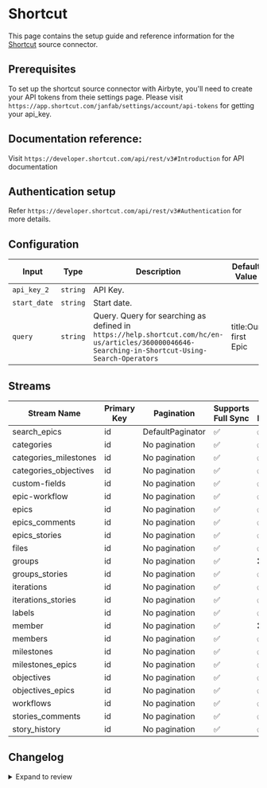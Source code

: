 # Shortcut
This page contains the setup guide and reference information for the [Shortcut](https://app.shortcut.com/) source connector.

## Prerequisites
To set up the shortcut source connector with Airbyte, you'll need to create your API tokens from theie settings page. Please visit `https://app.shortcut.com/janfab/settings/account/api-tokens` for getting your api_key.

## Documentation reference:
Visit `https://developer.shortcut.com/api/rest/v3#Introduction` for API documentation

## Authentication setup
Refer `https://developer.shortcut.com/api/rest/v3#Authentication` for more details.

## Configuration

| Input | Type | Description | Default Value |
|-------|------|-------------|---------------|
| `api_key_2` | `string` | API Key.  |  |
| `start_date` | `string` | Start date.  |  |
| `query` | `string` | Query. Query for searching as defined in `https://help.shortcut.com/hc/en-us/articles/360000046646-Searching-in-Shortcut-Using-Search-Operators` | title:Our first Epic |

## Streams
| Stream Name | Primary Key | Pagination | Supports Full Sync | Supports Incremental |
|-------------|-------------|------------|---------------------|----------------------|
| search_epics | id | DefaultPaginator | ✅ |  ✅  |
| categories | id | No pagination | ✅ |  ✅  |
| categories_milestones | id | No pagination | ✅ |  ✅  |
| categories_objectives | id | No pagination | ✅ |  ✅  |
| custom-fields | id | No pagination | ✅ |  ✅  |
| epic-workflow | id | No pagination | ✅ |  ✅  |
| epics | id | No pagination | ✅ |  ✅  |
| epics_comments | id | No pagination | ✅ |  ✅  |
| epics_stories | id | No pagination | ✅ |  ✅  |
| files | id | No pagination | ✅ |  ✅  |
| groups | id | No pagination | ✅ |  ❌  |
| groups_stories | id | No pagination | ✅ |  ✅  |
| iterations | id | No pagination | ✅ |  ✅  |
| iterations_stories | id | No pagination | ✅ |  ✅  |
| labels | id | No pagination | ✅ |  ✅  |
| member | id | No pagination | ✅ |  ❌  |
| members | id | No pagination | ✅ |  ✅  |
| milestones | id | No pagination | ✅ |  ✅  |
| milestones_epics | id | No pagination | ✅ |  ✅  |
| objectives | id | No pagination | ✅ |  ✅  |
| objectives_epics | id | No pagination | ✅ |  ✅  |
| workflows | id | No pagination | ✅ |  ✅  |
| stories_comments | id | No pagination | ✅ |  ✅  |
| story_history | id | No pagination | ✅ |  ✅  |

## Changelog

<details>
  <summary>Expand to review</summary>

| Version | Date | Pull Request | Subject |
| ------------------ | ------------ | --- | ---------------- |
| 0.0.35 | 2025-10-07 | [67439](https://github.com/airbytehq/airbyte/pull/67439) | Update dependencies |
| 0.0.34 | 2025-09-30 | [66907](https://github.com/airbytehq/airbyte/pull/66907) | Update dependencies |
| 0.0.33 | 2025-09-24 | [66258](https://github.com/airbytehq/airbyte/pull/66258) | Update dependencies |
| 0.0.32 | 2025-09-09 | [65699](https://github.com/airbytehq/airbyte/pull/65699) | Update dependencies |
| 0.0.31 | 2025-08-23 | [65392](https://github.com/airbytehq/airbyte/pull/65392) | Update dependencies |
| 0.0.30 | 2025-08-16 | [64992](https://github.com/airbytehq/airbyte/pull/64992) | Update dependencies |
| 0.0.29 | 2025-08-02 | [64471](https://github.com/airbytehq/airbyte/pull/64471) | Update dependencies |
| 0.0.28 | 2025-06-28 | [62293](https://github.com/airbytehq/airbyte/pull/62293) | Update dependencies |
| 0.0.27 | 2025-06-21 | [61821](https://github.com/airbytehq/airbyte/pull/61821) | Update dependencies |
| 0.0.26 | 2025-06-14 | [61307](https://github.com/airbytehq/airbyte/pull/61307) | Update dependencies |
| 0.0.25 | 2025-05-25 | [60582](https://github.com/airbytehq/airbyte/pull/60582) | Update dependencies |
| 0.0.24 | 2025-05-10 | [60060](https://github.com/airbytehq/airbyte/pull/60060) | Update dependencies |
| 0.0.23 | 2025-05-04 | [59632](https://github.com/airbytehq/airbyte/pull/59632) | Update dependencies |
| 0.0.22 | 2025-04-27 | [58994](https://github.com/airbytehq/airbyte/pull/58994) | Update dependencies |
| 0.0.21 | 2025-04-19 | [58444](https://github.com/airbytehq/airbyte/pull/58444) | Update dependencies |
| 0.0.20 | 2025-04-12 | [58008](https://github.com/airbytehq/airbyte/pull/58008) | Update dependencies |
| 0.0.19 | 2025-04-05 | [57413](https://github.com/airbytehq/airbyte/pull/57413) | Update dependencies |
| 0.0.18 | 2025-03-29 | [56896](https://github.com/airbytehq/airbyte/pull/56896) | Update dependencies |
| 0.0.17 | 2025-03-22 | [56248](https://github.com/airbytehq/airbyte/pull/56248) | Update dependencies |
| 0.0.16 | 2025-03-08 | [55632](https://github.com/airbytehq/airbyte/pull/55632) | Update dependencies |
| 0.0.15 | 2025-03-01 | [55079](https://github.com/airbytehq/airbyte/pull/55079) | Update dependencies |
| 0.0.14 | 2025-02-22 | [54524](https://github.com/airbytehq/airbyte/pull/54524) | Update dependencies |
| 0.0.13 | 2025-02-15 | [54072](https://github.com/airbytehq/airbyte/pull/54072) | Update dependencies |
| 0.0.12 | 2025-02-08 | [53585](https://github.com/airbytehq/airbyte/pull/53585) | Update dependencies |
| 0.0.11 | 2025-02-01 | [53110](https://github.com/airbytehq/airbyte/pull/53110) | Update dependencies |
| 0.0.10 | 2025-01-25 | [52393](https://github.com/airbytehq/airbyte/pull/52393) | Update dependencies |
| 0.0.9 | 2025-01-18 | [51998](https://github.com/airbytehq/airbyte/pull/51998) | Update dependencies |
| 0.0.8 | 2025-01-11 | [51451](https://github.com/airbytehq/airbyte/pull/51451) | Update dependencies |
| 0.0.7 | 2024-12-28 | [50759](https://github.com/airbytehq/airbyte/pull/50759) | Update dependencies |
| 0.0.6 | 2024-12-21 | [50353](https://github.com/airbytehq/airbyte/pull/50353) | Update dependencies |
| 0.0.5 | 2024-12-14 | [49788](https://github.com/airbytehq/airbyte/pull/49788) | Update dependencies |
| 0.0.4 | 2024-12-12 | [49440](https://github.com/airbytehq/airbyte/pull/49440) | Update dependencies |
| 0.0.3 | 2024-12-11 | [49120](https://github.com/airbytehq/airbyte/pull/49120) | Starting with this version, the Docker image is now rootless. Please note that this and future versions will not be compatible with Airbyte versions earlier than 0.64 |
| 0.0.2 | 2024-11-04 | [47658](https://github.com/airbytehq/airbyte/pull/47658) | Update dependencies |
| 0.0.1 | 2024-09-05 | [45176](https://github.com/airbytehq/airbyte/pull/45176) | Initial release by [@btkcodedev](https://github.com/btkcodedev) via Connector Builder |

</details>
